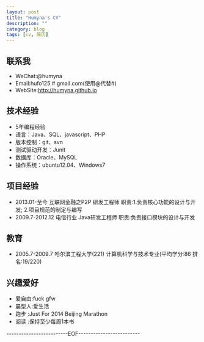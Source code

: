 ```yaml
---
layout: post
title: "Humyna's CV"
description: ""
category: blog
tags: [cv, 简历]
---
```



## 联系我
- WeChat:@humyna
- Email:hufo125 # gmail.com(使用@代替#)
- WebSite:http://humyna.github.io

## 技术经验
- 5年编程经验
- 语言：Java、SQL、javascript、PHP
- 版本控制：git、svn
- 测试驱动开发：Junit
- 数据库：Oracle、MySQL
- 操作系统：ubuntu12.04、Windows7

## 项目经验
- 2013.01-至今 互联网金融之P2P  研发工程师
    职责:1.负责核心功能的设计与开发; 2.项目规范的制定与编写
- 2009.7-2012.12 电信行业 Java研发工程师
    职责:负责接口模块的设计与开发

## 教育
- 2005.7-2009.7 哈尔滨工程大学(221)
    计算机科学与技术专业(平均学分:86 排名:19/220)

## 兴趣爱好
- 爱自由:fuck gfw
- 晨型人:爱生活
- 跑步  :Just For 2014 Beijing Marathon
- 阅读  :保持至少每周1本书

-------------------------EOF-------------------------
